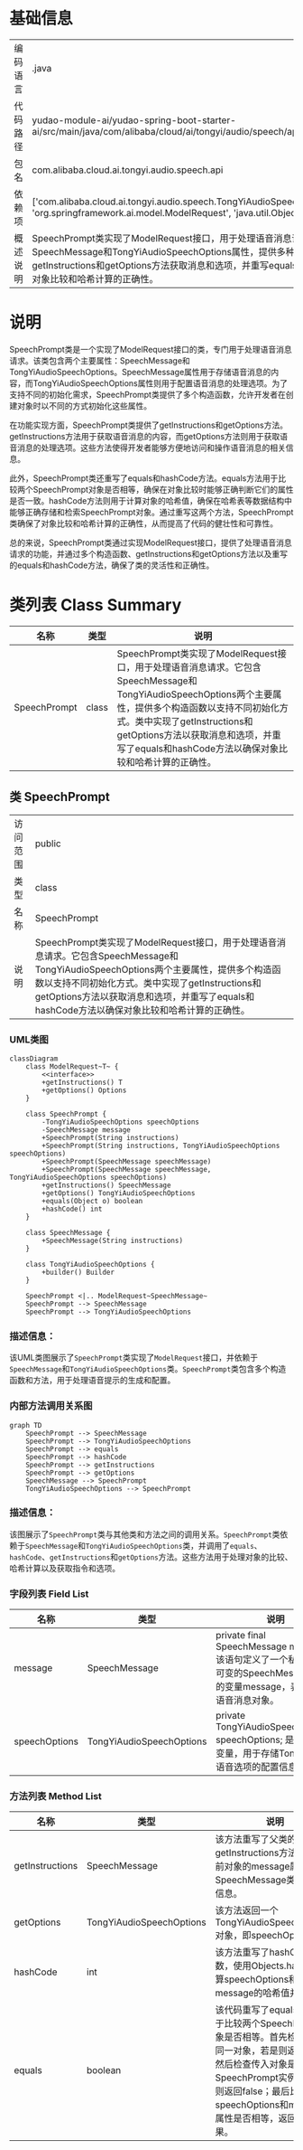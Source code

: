# 基础信息

|      |      |
|------|------|
| 编码语言 | .java |
| 代码路径 | yudao-module-ai/yudao-spring-boot-starter-ai/src/main/java/com/alibaba/cloud/ai/tongyi/audio/speech/api/SpeechPrompt.java |
| 包名 | com.alibaba.cloud.ai.tongyi.audio.speech.api |
| 依赖项 | ['com.alibaba.cloud.ai.tongyi.audio.speech.TongYiAudioSpeechOptions', 'org.springframework.ai.model.ModelRequest', 'java.util.Objects'] |
| 概述说明 | SpeechPrompt类实现了ModelRequest接口，用于处理语音消息请求，包含SpeechMessage和TongYiAudioSpeechOptions属性，提供多种构造函数，实现getInstructions和getOptions方法获取消息和选项，并重写equals和hashCode方法确保对象比较和哈希计算的正确性。 |

# 说明

SpeechPrompt类是一个实现了ModelRequest接口的类，专门用于处理语音消息请求。该类包含两个主要属性：SpeechMessage和TongYiAudioSpeechOptions。SpeechMessage属性用于存储语音消息的内容，而TongYiAudioSpeechOptions属性则用于配置语音消息的处理选项。为了支持不同的初始化需求，SpeechPrompt类提供了多个构造函数，允许开发者在创建对象时以不同的方式初始化这些属性。

在功能实现方面，SpeechPrompt类提供了getInstructions和getOptions方法。getInstructions方法用于获取语音消息的内容，而getOptions方法则用于获取语音消息的处理选项。这些方法使得开发者能够方便地访问和操作语音消息的相关信息。

此外，SpeechPrompt类还重写了equals和hashCode方法。equals方法用于比较两个SpeechPrompt对象是否相等，确保在对象比较时能够正确判断它们的属性是否一致。hashCode方法则用于计算对象的哈希值，确保在哈希表等数据结构中能够正确存储和检索SpeechPrompt对象。通过重写这两个方法，SpeechPrompt类确保了对象比较和哈希计算的正确性，从而提高了代码的健壮性和可靠性。

总的来说，SpeechPrompt类通过实现ModelRequest接口，提供了处理语音消息请求的功能，并通过多个构造函数、getInstructions和getOptions方法以及重写的equals和hashCode方法，确保了类的灵活性和正确性。

# 类列表 Class Summary

| 名称   | 类型  | 说明 |
|-------|------|-------------|
| SpeechPrompt | class | SpeechPrompt类实现了ModelRequest接口，用于处理语音消息请求。它包含SpeechMessage和TongYiAudioSpeechOptions两个主要属性，提供多个构造函数以支持不同初始化方式。类中实现了getInstructions和getOptions方法以获取消息和选项，并重写了equals和hashCode方法以确保对象比较和哈希计算的正确性。 |



## 类 SpeechPrompt

|      |      |
|------|------|
| 访问范围 | public |
| 类型 | class |
| 名称 | SpeechPrompt |
| 说明 | SpeechPrompt类实现了ModelRequest接口，用于处理语音消息请求。它包含SpeechMessage和TongYiAudioSpeechOptions两个主要属性，提供多个构造函数以支持不同初始化方式。类中实现了getInstructions和getOptions方法以获取消息和选项，并重写了equals和hashCode方法以确保对象比较和哈希计算的正确性。 |


### UML类图

```mermaid
classDiagram
    class ModelRequest~T~ {
        <<interface>>
        +getInstructions() T
        +getOptions() Options
    }

    class SpeechPrompt {
        -TongYiAudioSpeechOptions speechOptions
        -SpeechMessage message
        +SpeechPrompt(String instructions)
        +SpeechPrompt(String instructions, TongYiAudioSpeechOptions speechOptions)
        +SpeechPrompt(SpeechMessage speechMessage)
        +SpeechPrompt(SpeechMessage speechMessage, TongYiAudioSpeechOptions speechOptions)
        +getInstructions() SpeechMessage
        +getOptions() TongYiAudioSpeechOptions
        +equals(Object o) boolean
        +hashCode() int
    }

    class SpeechMessage {
        +SpeechMessage(String instructions)
    }

    class TongYiAudioSpeechOptions {
        +builder() Builder
    }

    SpeechPrompt <|.. ModelRequest~SpeechMessage~
    SpeechPrompt --> SpeechMessage
    SpeechPrompt --> TongYiAudioSpeechOptions
```

### 描述信息：
该UML类图展示了`SpeechPrompt`类实现了`ModelRequest`接口，并依赖于`SpeechMessage`和`TongYiAudioSpeechOptions`类。`SpeechPrompt`类包含多个构造函数和方法，用于处理语音提示的生成和配置。


### 内部方法调用关系图

```mermaid
graph TD
    SpeechPrompt --> SpeechMessage
    SpeechPrompt --> TongYiAudioSpeechOptions
    SpeechPrompt --> equals
    SpeechPrompt --> hashCode
    SpeechPrompt --> getInstructions
    SpeechPrompt --> getOptions
    SpeechMessage --> SpeechPrompt
    TongYiAudioSpeechOptions --> SpeechPrompt
```

### 描述信息：
该图展示了`SpeechPrompt`类与其他类和方法之间的调用关系。`SpeechPrompt`类依赖于`SpeechMessage`和`TongYiAudioSpeechOptions`类，并调用了`equals`、`hashCode`、`getInstructions`和`getOptions`方法。这些方法用于处理对象的比较、哈希计算以及获取指令和选项。

### 字段列表 Field List

| 名称  | 类型  | 说明 |
|-------|-------|------|
| message | SpeechMessage | private final SpeechMessage message; 该语句定义了一个私有的、不可变的SpeechMessage类型的变量message，表示一个语音消息对象。 |
| speechOptions | TongYiAudioSpeechOptions | private TongYiAudioSpeechOptions speechOptions; 是一个私有变量，用于存储TongYi音频语音选项的配置信息。 |

### 方法列表 Method List

| 名称  | 类型  | 说明 |
|-------|-------|------|
| getInstructions | SpeechMessage | 该方法重写了父类的getInstructions方法，返回当前对象的message属性作为SpeechMessage类型的指令信息。 |
| getOptions | TongYiAudioSpeechOptions | 该方法返回一个TongYiAudioSpeechOptions对象，即speechOptions。 |
| hashCode | int | 该方法重写了hashCode函数，使用Objects.hash方法计算speechOptions和message的哈希值并返回。 |
| equals | boolean | 该代码重写了equals方法，用于比较两个SpeechPrompt对象是否相等。首先检查是否为同一对象，若是则返回true；然后检查传入对象是否为SpeechPrompt实例，若不是则返回false；最后比较speechOptions和message属性是否相等，返回比较结果。 |




